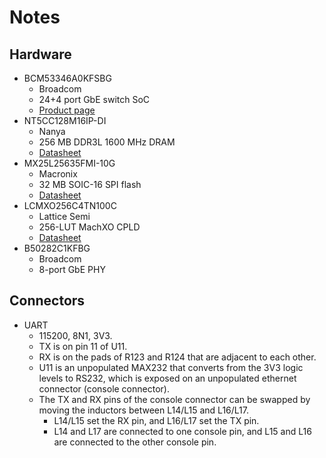 # Notes

## Hardware

- BCM53346A0KFSBG
  - Broadcom
  - 24+4 port GbE switch SoC
  - [Product page](https://www.broadcom.com/products/ethernet-connectivity/switching/strataconnect/bcm5334x)
- NT5CC128M16IP-DI
  - Nanya
  - 256 MB DDR3L 1600 MHz DRAM
  - [Datasheet](http://static6.arrow.com/aropdfconversion/4870b2314d92e311d08df94e91cdbd8b3609b896/357986404255011135798553711652932gb_ddr3_i_die_component_datasheet.pdf.pdf)
- MX25L25635FMI-10G
  - Macronix
  - 32 MB SOIC-16 SPI flash
  - [Datasheet](https://datasheet.octopart.com/MX25L25635FMI-10G-Macronix-datasheet-17291205.pdf)
- LCMXO256C4TN100C
  - Lattice Semi
  - 256-LUT MachXO CPLD
  - [Datasheet](https://www.mouser.com/datasheet/2/225/DS1002-1489634.pdf)
- B50282C1KFBG
  - Broadcom
  - 8-port GbE PHY

## Connectors

- UART
  - 115200, 8N1, 3V3.
  - TX is on pin 11 of U11.
  - RX is on the pads of R123 and R124 that are adjacent to each other.
  - U11 is an unpopulated MAX232 that converts from the 3V3 logic levels
    to RS232, which is exposed on an unpopulated ethernet connector
    (console connector).
  - The TX and RX pins of the console connector can be swapped by moving
    the inductors between L14/L15 and L16/L17.
    - L14/L15 set the RX pin, and L16/L17 set the TX pin.
    - L14 and L17 are connected to one console pin, and L15 and L16 are
      connected to the other console pin.
